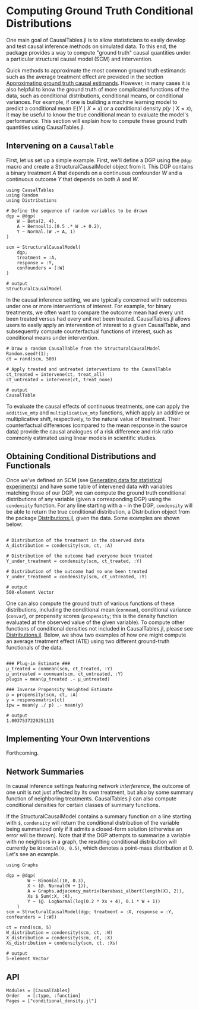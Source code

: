 # Computing Ground Truth Conditional Distributions

One main goal of CausalTables.jl is to allow statisticians to easily develop and test causal inference methods on simulated data. To this end, the package provides a way to compute "ground truth" causal quantities under a particular structural causal model (SCM) and intervention.

Quick methods to approximate the most common ground truth estimands such as the average treatment effect are provided in the section [Approximating ground truth causal estimands](estimands.md). However, in many cases it is also helpful to know the ground truth of more complicated functions of the data, such as conditional distributions, conditional means, or conditional variances. For example, if one is building a machine learning model to predict a conditional mean $\mathbb{E}(Y \mid X = x)$ or a conditional density $p(y \mid X = x)$, it may be useful to know the true conditional mean to evaluate the model's performance. This section will explain how to compute these ground truth quantities using CausalTables.jl.

## Intervening on a `CausalTable`

First, let us set up a simple example. First, we'll define a DGP using the `@dgp` macro and create a StructuralCausalModel object from it. This DGP contains a binary treatment $A$ that depends on a continuous confounder $W$ and a continuous outcome $Y$ that depends on both $A$ and $W$. 

```jldoctest truthtest; output = false, filter = r"(?<=.{21}).*"s
using CausalTables
using Random
using Distributions

# Define the sequence of random variables to be drawn
dgp = @dgp(
    W ~ Beta(2, 4),
    A ~ Bernoulli.(0.5 .* W .+ 0.2),
    Y ~ Normal.(W .+ A, 1)
)

scm = StructuralCausalModel(
    dgp;
    treatment = :A,
    response = :Y,
    confounders = [:W]
)

# output
StructuralCausalModel
```

In the causal inference setting, we are typically concerned with outcomes under one or more interventions of interest. For example, for binary treatments, we often want to compare the outcome mean had every unit been treated versus had every unit not been treated. CausalTables.jl allows users to easily apply an intervention of interest to a given CausalTable, and subsequently compute counterfactual functions of interest, such as conditional means under intervention.

```jldoctest truthtest; output = false, filter = r"(?<=.{11}).*"s
# Draw a random CausalTable from the StructuralCausalModel
Random.seed!(1);
ct = rand(scm, 500)

# Apply treated and untreated interventions to the CausalTable
ct_treated = intervene(ct, treat_all)
ct_untreated = intervene(ct, treat_none)

# output
CausalTable
```

To evaluate the causal effects of continuous treatments, one can apply the `additive_mtp` and `multiplicative_mtp` functions, which apply an additive or multiplicative shift, respectively, to the natural value of treatment. Their counterfactual differences (compared to the mean response in the source data) provide the causal analogues of a risk difference and risk ratio commonly estimated using linear models in scientific studies. 

## Obtaining Conditional Distributions and Functionals

Once we've defined an SCM (see [Generating data for statistical experiments](generating-data.md)) and have some table of intervened data with variables matching those of our DGP, we can compute the ground truth conditional distributions of any variable (given a corresponding DGP) using the `condensity` function. For any line starting with a `~` in the DGP, `condensity` will be able to return the true conditional distribution, a Distribution object from the package [Distributions.jl](https://juliastats.org/Distributions.jl/stable/), given the data. Some examples are shown below:

```jldoctest truthtest; output = false, filter = r"(?<=.{18}).*"s

# Distribution of the treatment in the observed data
A_distribution = condensity(scm, ct, :A)

# Distribution of the outcome had everyone been treated
Y_under_treatment = condensity(scm, ct_treated, :Y)

# Distribution of the outcome had no one been treated
Y_under_treatment = condensity(scm, ct_untreated, :Y)

# output
500-element Vector
```

One can also compute the ground truth of various functions of these distributions, including the conditional mean (`conmean`), conditional variance (`convar`), or propensity scores (`propensity`; this is the density function evaluated at the observed value of the given variable). To compute other functions of conditional densities not included in CausalTables.jl, please see [Distributions.jl](https://juliastats.org/Distributions.jl/stable/). Below, we show two examples of how one might compute an average treatment effect (ATE) using two different ground-truth functionals of the data.

```jldoctest truthtest; output = false, filter = r"(?<=.{16}).*"s

### Plug-in Estimate ###
μ_treated = conmean(scm, ct_treated, :Y) 
μ_untreated = conmean(scm, ct_untreated, :Y) 
plugin = mean(μ_treated .- μ_untreated) 

### Inverse Propensity Weighted Estimate
p = propensity(scm, ct, :A) 
y = responsematrix(ct)
ipw = mean(y ./ p) .- mean(y) 

# output
1.0037537220251131
```

## Implementing Your Own Interventions

Forthcoming.

## Network Summaries

In causal inference settings featuring *network interference*, the outcome of one unit is not just affected by its own treatment, but also by some summary function of neighboring treatments. CausalTables.jl can also compute conditional densities for certain classes of summary functions. 

If the StructuralCausalModel contains a summary function on a line starting with `$`, `condensity` will return the conditional distribution of the variable being summarized only if it admits a closed-form solution (otherwise an error will be thrown). Note that if the DGP attempts to summarize a variable with no neighbors in a graph, the resulting conditional distribution will currently be `Binomial(0, 0.5)`, which denotes a point-mass distribution at 0. Let's see an example.

```jldoctest truthtest; output = false, filter = r"(?<=.{16}).*"s
using Graphs

dgp = @dgp(
        W ~ Binomial(10, 0.3),
        X ~ (@. Normal(W + 1)),
        A = Graphs.adjacency_matrix(barabasi_albert(length(X), 2)),
        Xs $ Sum(:X, :A),
        Y ~ (@. LogNormal(log(0.2 * Xs + 4), 0.1 * W + 1))
    )
scm = StructuralCausalModel(dgp; treatment = :X, response = :Y, confounders = [:W])

ct = rand(scm, 5)
W_distribution = condensity(scm, ct, :W)
X_distribution = condensity(scm, ct, :X)
Xs_distribution = condensity(scm, ct, :Xs)

# output
5-element Vector
```

## API

```@autodocs; canonical=false
Modules = [CausalTables]
Order   = [:type, :function]
Pages = ["conditional_density.jl"]
```